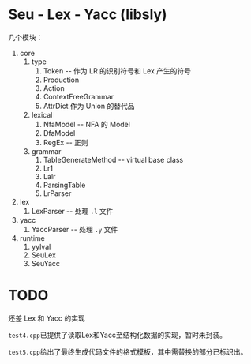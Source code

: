 # Seu - Lex - Yacc (libsly)

几个模块：

1. core
   1. type
      1. Token -- 作为 LR 的识别符号和 Lex 产生的符号
      2. Production
      3. Action
      4. ContextFreeGrammar
      5. AttrDict 作为 Union 的替代品
   2. lexical
      1. NfaModel -- NFA 的 Model
      2. DfaModel
      3. RegEx -- 正则
   3. grammar
      1. TableGenerateMethod -- virtual base class
      2. Lr1
      3. Lalr
      4. ParsingTable
      5. LrParser
2. lex
   1. LexParser -- 处理 `.l` 文件
3. yacc
   1. YaccParser -- 处理 `.y` 文件
4. runtime
   1. yylval
   2. SeuLex
   3. SeuYacc

# TODO

还差 Lex 和 Yacc 的实现

`test4.cpp`已提供了读取Lex和Yacc至结构化数据的实现，暂时未封装。

`test5.cpp`给出了最终生成代码文件的格式模板，其中需替换的部分已标识出。
